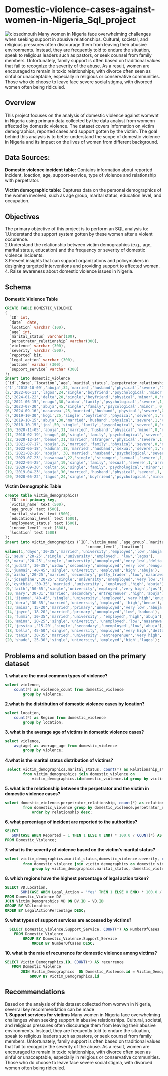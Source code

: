 # Domestic-violence-cases-against-women-in-Nigeria_Sql_project
![closedmouth](https://github.com/bellaudeh/Domestic-violence-cases-against-women-in-Nigeria_Sql_project/blob/main/closed%20mouth.png)
Many women in Nigeria face overwhelming challenges when seeking support in abusive relationships. Cultural, societal, and religious pressures often discourage them from leaving their abusive environments. Instead, they are frequently told to endure the situation, speak to religious leaders such as pastors, or seek counsel from family members. Unfortunately, family support is often based on traditional values that fail to recognize the severity of the abuse. As a result, women are encouraged to remain in toxic relationships, with divorce often seen as sinful or unacceptable, especially in religious or conservative communities. Those who do choose to leave face severe social stigma, with divorced women often being ridiculed.

## Overview
This project focuses on the analysis of domestic violence against womwnt in Nigeria using primary data collected by the data analyst from womenn affected by domestic violence. The dataset covers information on victim demographics, reported cases and support gotten by the victim. The goal behind this analysis is to better understand the scope of domestic violence in Nigeria and its impact on the lives of women from different background.

## Data Sources:
**Domestic violence incident table:** Contains information about reported incident, loaction, age, support-service, type of violence and relationship with perpetrator.

**Victim demographic table:** Captures data on the personal demographics of the women involved, such as age group, marital status, education level, and occupation.

## Objectives
The primary objective of this project is to perform an SQL analysis to: <br/>
1.Understand the support system gotten by these women after a violent occurence.<br/>
2.Understand the relationship between victim demographics (e.g., age, marital status, education) and the frequency or severity of domestic violence incidents.<br/>
3.Present insights that can support organizations and policymakers in designing targeted interventions and providing support to affected women.<br/>
4. Raise awareness about domestic violence issues in Nigeria.

## Schema
**Domestic Violence Table**
```sql
CREATE TABLE DOMESTIC_VIOLENCE
(
  `ID` int,
  `date`  date,
  `location` varchar (100),
  `age` int,
  `marital_status` varchar(100),
  `perpetrator_relationship` varchar(300),
  `violence` varchar (300),
  `severity` varchar (500),
  `reported` bit,
  `legal_action` varchar (300),
  `outcome` varchar (300),
  `support_service` varchar (300)
);
insert into domestic_violence 
(`id`,`date`,`location`,`age`,`marital_status`,`perpetrator_relationship`,`violence`,`severity`,`reported`,`legal_action`,`outcome`,`support_service`) values
('1','2018-10-09','abuja',32,'married','husband','physical','severe','1','none','none','family'),
(2,'2022-06-11','lagos',24,'single','boyfriend','psychological','minor',0,'none','none','none'),
(3,'2024-01-22','delta',20,'single','boyfriend','physical','minor',0,'none','none','friends'),
(4,'2021-06-15','enugu',30,'widow','family','psychological','severe',1,'court-case','none','religious-counseling'),
(5,'2023-07-30','abuja',45,'single','family','psycological','minor', 0, 'none','none','none'),
(6,'2024-09-16','nasarawa',25,'married','husband','physical','severe',0,'none','none','religious-counseling'),
(7,'2019-10-30','kogi',25,'single','boyfriend','physical','severe',1,'none','none','friend'),
(8,'2019-10-15','abuja',30,'married','husband','physical','severe',1,'court-case','divorce','counseling'),
(9,'2018-10-15','jos',50,'single','family','psycological','severe',0,'none','none','religious-counseling'),
(10,'2020-11-05','abuja',31,'married','husband','physical','minor',0,'none','none','family'),
(11,'2018-02-19','enugu',40,'single','family','psychological','severe',0,'none','none','none'),
(12,'2020-12-14','benue',31,'married','stranger','physical','severe',1,'arrested','convicted','counseling'),
(13,'2021-07-17','abuja',19,'married','family','physical','severe',0,'none','none','none'),
(14,'2022-05-18','kaduna',18,'married','husband','sexual','severe',1,'court-case','in-process','family'),
(15,'2021-02-16','abuja', 30,'married','husband','psychological','severe',1,'none','none','none'),
(16,'2023-07-23','nasarawa',22,'single','stranger','sexual','severe',1,'arrested','convicted','family'),
(17,'2022-04-25','abuja',19,'single','family','sexual','severe',1,'arrested','none','religious-counseling'),
(18,'2020-09-30','delta',50,'single','family','psychological','minor',0,'none','none','none'), 
(19,'2019-04-23','abuja',30,'married','husband','physical','severe',1,'court-case','divorce','religiou-counseling'),
(20,'2020-05-22','lagos',24,'single','boyfriend','psychological','minor',0,'none','none','friends');
```
**Victim Demographic Table**
```sql
create table victim_demographics( 
  `ID` int primary key,
  `victim_name` text (500),
  `age_group` text (500),
  `marital_status` text (500),
  `educational_level` text (500),
  `employment_status` text (500),
  `income_level` text (500),
  `location` text (500)
);
insert into victim_demographics (`ID`,`victim_name`,`age_group`,`marital_status`,`educational_level`,`employment_status`,
									`income_level`,`location`)
values(1,'dayo','30-35','married','university','employed','low','abuja'),
(2,'seun','20-25','single','university','employed', 'low','lagos'),
(3,'mara','20-25','single','university','unemployed','very low','delta'),
(4,'judith','30-35','widow','secondary','umemployed','very low','enugu'),
(5,'jummai','40-45','single','university','employed','high','abuja'),
(6,'aisha','20-25','married','secondary','petty_trader','low','nasarawa'),
(7,'josephine','20-25','single','university','unemployed','very low','kogi'),
(8,'cynthia','30-35','married','university', 'employed','high','abuja'),
(9,'faith','50-55','single','university','employed','very high','jos'),
(10,'mary','30-31','married','secondary','entreprenuer','high','abuja'),
(11,'ijeoma','40-45','single','university','employed','very high','enugu'),
(12,'dera','30-35','married','university','employed', 'high','benue'),
(13,'amina','15-20','married','primary','unemployed','very low','abuja'),
(14,'joyce','18-20','married','primary','unemployed','low','kaduna'),
(15,'fummi','30-35','married','university', 'employed','high','abuja'),
(16,'amina','20-25','single','university','unemployed','low','nasarawa'),
(17,'jessica','15-20','single','secondary','unemployed','low','abuja'),
(18,'bella','45-50','single','university','employed','very high','delta'),
(19,'tania','30-35','married','university','entreprenuer','very high','abuja'),
(20,'shade','25-30','single','university','employed','high','lagos');
```
## Problems and solution based on the primary dataset
**1. what are the most common types of violence?**
```sql
select violence,
	count(*) as violence_count from domestic_violence
		group by violence;
```
**2.what is the distribution of domestic violence cases by location?**
```sql
select location,
	count(*) as Region from domestic_violence
		group by location;
```
**3. what is the average age of victims in domestic violence cases?**
```sql
select violence,
	avg(age) as average_age from domestic_violence
		group by violence;
```
**4.what is the marital status distribution of victims?**
```sql
 select victim_demographics.marital_status, count(*) as Relationship_status
		from victim_demographics join domestic_violence on
			victim_demographics.id=domestic_violence.id group by victim_demographics.marital_status;
 ```
 **5. what is the relationship between the perpetrator and the victim in domestic violence cases?**
```sql
select domestic_violence.perpetrator_relationship, count(*) as relationship
		from domestic_violence group by domestic_violence.perpetrator_relationship
			order by relationship desc;
```
 **6. what percentage of incident are reported to the authorities?**
 ```sql
 SELECT 
    SUM(CASE WHEN Reported = 1 THEN 1 ELSE 0 END) * 100.0 / COUNT(*) AS ReportedPercentage
FROM Domestic_Violence;
 ```
**7. what is the severity of violence based on the victim's marital status?**
```sql
select victim_demographics.marital_status,domestic_violence.severity, count(*) as incident
		from domestic_violence join victim_demographics on domestic_violence.id=victim_demographics.id
			group by victim_demographics.marital_status, domestic_violence.severity order by incident desc;
```
            
**8. which regions have the highest percentage of legal action taken?**
```sql
SELECT VD.Location, 
       SUM(CASE WHEN Legal_Action = 'Yes' THEN 1 ELSE 0 END) * 100.0 / COUNT(*) AS LegalActionPercentage
FROM Domestic_Violence DV
JOIN Victim_Demographics VD ON DV.ID = VD.ID
GROUP BY VD.Location
ORDER BY LegalActionPercentage DESC;
```
	
**9. what types of support services are accessed by victims?**
```sql
  SELECT Domestic_violence.Support_Service, COUNT(*) AS NumberOfCases
	FROM Domestic_Violence 
		GROUP BY Domestic_Violence.Support_Service
			ORDER BY NumberOfCases DESC;
 ```
**10. what is the rate of recurrence for domestic violence among victims?**
 ```sql
SELECT Victim_Demographics.ID, COUNT(*) AS recurrence
	FROM Domestic_Violence 
		JOIN Victim_Demographics  ON Domestic_Violence.id = Victim_Demographics.ID
			GROUP BY Victim_Demographics.id
 ```
## Recommendations
Based on the analysis of this dataset collected from womwn in Nigeria, severral key recommendation can be made<br/>
**1. Support services for victims**
Many women in Nigeria face overwhelming challenges when seeking support in abusive relationships. Cultural, societal, and religious pressures often discourage them from leaving their abusive environments. Instead, they are frequently told to endure the situation, speak to religious leaders such as pastors, or seek counsel from family members. Unfortunately, family support is often based on traditional values that fail to recognize the severity of the abuse. As a result, women are encouraged to remain in toxic relationships, with divorce often seen as sinful or unacceptable, especially in religious or conservative communities. Those who do choose to leave face severe social stigma, with divorced women often being ridiculed.
